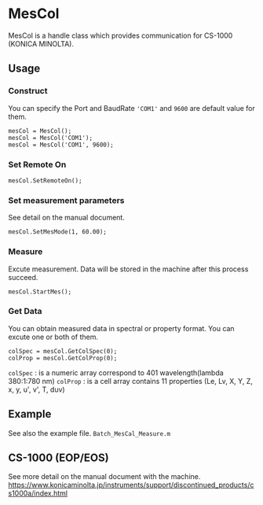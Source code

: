 # MesCol

MesCol is a handle class which provides communication for CS-1000 (KONICA MINOLTA).


## Usage 

### Construct
You can specify the Port and BaudRate
`'COM1'` and `9600` are default value for them.

```
mesCol = MesCol();
mesCol = MesCol('COM1');
mesCol = MesCol('COM1', 9600);
```


### Set Remote On

```
mesCol.SetRemoteOn();
```


### Set measurement parameters
See detail on the manual document.

```
mesCol.SetMesMode(1, 60.00);
```


### Measure
Excute measurement.
Data will be stored in the machine after this process succeed.

```
mesCol.StartMes();
```


### Get Data
You can obtain measured data in spectral or property format.
You can excute one or both of them.


```
colSpec = mesCol.GetColSpec(0);
colProp = mesCol.GetColProp(0);
```

`colSpec`       : is a numeric array correspond to 401 wavelength(lambda 380:1:780 nm)
`colProp`       : is a cell array contains 11 properties (Le, Lv, X, Y, Z, x, y, u', v', T, duv)

## Example

See also the example file.
`Batch_MesCal_Measure.m`


## CS-1000 (EOP/EOS)

See more detail on the manual document with the machine.
https://www.konicaminolta.jp/instruments/support/discontinued_products/cs1000a/index.html
